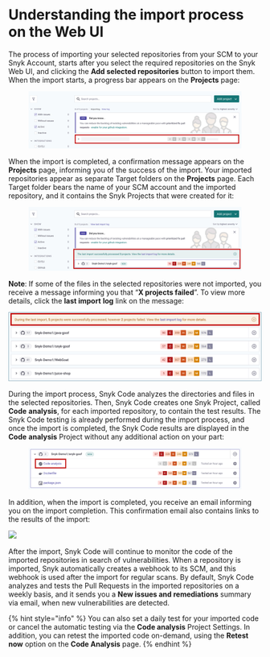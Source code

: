 # Understanding the import process on the Web UI

The process of importing your selected repositories from your SCM to your Snyk Account, starts after you select the required repositories on the Snyk Web UI, and clicking the **Add selected repositories** button to import them. When the import starts, a progress bar appears on the **Projects** page:

<figure><img src="../../../../../.gitbook/assets/image (344).png" alt=""><figcaption></figcaption></figure>

When the import is completed, a confirmation message appears on the **Projects** page, informing you of the success of the import. Your imported repositories appear as separate Target folders on the **Projects** page. Each Target folder bears the name of your SCM account and the imported repository, and it contains the Snyk Projects that were created for it:

<figure><img src="../../../../../.gitbook/assets/image (347).png" alt=""><figcaption></figcaption></figure>

**Note**: If some of the files in the selected repositories were not imported, you receive a message informing you that “**X projects failed**”. To view more details, click the **last import** **log** link on the message:

![](<../../../../../.gitbook/assets/Snyk Code - Imported Repositories - Failed import.png>)

During the import process, Snyk Code analyzes the directories and files in the selected repositories. Then, Snyk Code creates one Snyk Project, called **Code** **analysis**, for each imported repository, to contain the test results. The Snyk Code testing is already performed during the import process, and once the import is completed, the Snyk Code results are displayed in the **Code** **analysis** Project without any additional action on your part:

<figure><img src="../../../../../.gitbook/assets/image (357).png" alt=""><figcaption></figcaption></figure>

In addition, when the import is completed, you receive an email informing you on the import completion. This confirmation email also contains links to the results of the import:

![](<../../../../../.gitbook/assets/Snyk Code - Imported Repository - Complete - Email Confirmation.png>)

After the import, Snyk Code will continue to monitor the code of the imported repositories in search of vulnerabilities. When a repository is imported, Snyk automatically creates a webhook to its SCM, and this webhook is used after the import for regular scans. By default, Snyk Code analyzes and tests the Pull Requests in the imported repositories on a weekly basis, and it sends you a **New issues and remediations** summary via email, when new vulnerabilities are detected.

{% hint style="info" %}
You can also set a daily test for your imported code or cancel the automatic testing via the **Code analysis** Project Settings. In addition, you can retest the imported code on-demand, using the **Retest now** option on the **Code Analysis** page.
{% endhint %}
